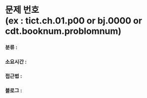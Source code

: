 # 문제 번호 <br> (ex : tict.ch.01.p00 or bj.0000 or cdt.booknum.problomnum)

### 분류 :

### 소요시간 :

### 접근법 :

### 블로그 :
